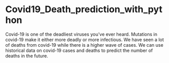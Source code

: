 # Covid19_Death_prediction_with_python
Covid-19 is one of the deadliest viruses you’ve ever heard. Mutations in covid-19 make it either more deadly or more infectious. We have seen a lot of deaths from covid-19 while there is a higher wave of cases. We can use historical data on covid-19 cases and deaths to predict the number of deaths in the future.
